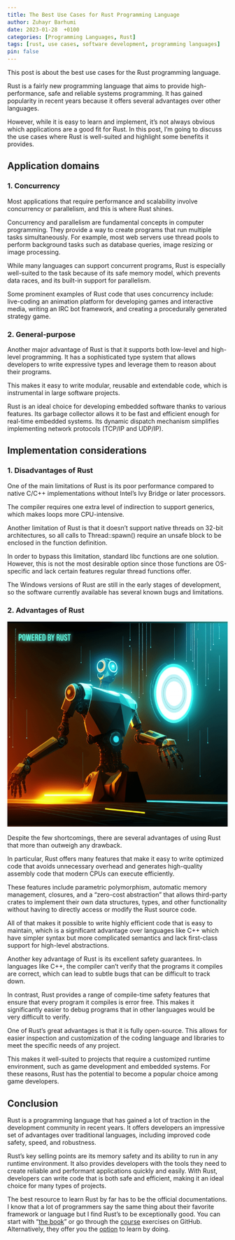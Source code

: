 ```yaml
---
title: The Best Use Cases for Rust Programming Language
author: Zuhayr Barhumi
date: 2023-01-28  +0100
categories: [Programming Languages, Rust]
tags: [rust, use cases, software development, programming languages]
pin: false
---
```


This post is about the best use cases for the Rust programming language.

Rust is a fairly new programming language that aims to provide high-performance, safe and reliable systems programming. It has gained popularity in recent years because it offers several advantages over other languages.

However, while it is easy to learn and implement, it’s not always obvious which applications are a good fit for Rust. In this post, I’m going to discuss the use cases where Rust is well-suited and highlight some benefits it provides.

## Application domains

### 1\. Concurrency

Most applications that require performance and scalability involve concurrency or parallelism, and this is where Rust shines.

Concurrency and parallelism are fundamental concepts in computer programming. They provide a way to create programs that run multiple tasks simultaneously. For example, most web servers use thread pools to perform background tasks such as database queries, image resizing or image processing.

While many languages can support concurrent programs, Rust is especially well-suited to the task because of its safe memory model, which prevents data races, and its built-in support for parallelism.

Some prominent examples of Rust code that uses concurrency include: live-coding an animation platform for developing games and interactive media, writing an IRC bot framework, and creating a procedurally generated strategy game.

### 2\. General-purpose

Another major advantage of Rust is that it supports both low-level and high-level programming. It has a sophisticated type system that allows developers to write expressive types and leverage them to reason about their programs.

This makes it easy to write modular, reusable and extendable code, which is instrumental in large software projects.

Rust is an ideal choice for developing embedded software thanks to various features. Its garbage collector allows it to be fast and efficient enough for real-time embedded systems. Its dynamic dispatch mechanism simplifies implementing network protocols (TCP/IP and UDP/IP).

## Implementation considerations

### 1\. Disadvantages of Rust

One of the main limitations of Rust is its poor performance compared to native C/C++ implementations without Intel’s Ivy Bridge or later processors.

The compiler requires one extra level of indirection to support generics, which makes loops more CPU-intensive.

Another limitation of Rust is that it doesn’t support native threads on 32-bit architectures, so all calls to Thread::spawn() require an unsafe block to be enclosed in the function definition.

In order to bypass this limitation, standard libc functions are one solution. However, this is not the most desirable option since those functions are OS-specific and lack certain features regular thread functions offer.

The Windows versions of Rust are still in the early stages of development, so the software currently available has several known bugs and limitations.

### 2\. Advantages of Rust

![Benefits of using Rust](/assets/images/Rust-cropped-768x715.png)

Despite the few shortcomings, there are several advantages of using Rust that more than outweigh any drawback.

In particular, Rust offers many features that make it easy to write optimized code that avoids unnecessary overhead and generates high-quality assembly code that modern CPUs can execute efficiently.

These features include parametric polymorphism, automatic memory management, closures, and a “zero-cost abstraction” that allows third-party crates to implement their own data structures, types, and other functionality without having to directly access or modify the Rust source code.

All of that makes it possible to write highly efficient code that is easy to maintain, which is a significant advantage over languages like C++ which have simpler syntax but more complicated semantics and lack first-class support for high-level abstractions.

Another key advantage of Rust is its excellent safety guarantees. In languages like C++, the compiler can’t verify that the programs it compiles are correct, which can lead to subtle bugs that can be difficult to track down.

In contrast, Rust provides a range of compile-time safety features that ensure that every program it compiles is error free. This makes it significantly easier to debug programs that in other languages would be very difficult to verify.

One of Rust’s great advantages is that it is fully open-source. This allows for easier inspection and customization of the coding language and libraries to meet the specific needs of any project.

This makes it well-suited to projects that require a customized runtime environment, such as game development and embedded systems. For these reasons, Rust has the potential to become a popular choice among game developers.

## Conclusion

Rust is a programming language that has gained a lot of traction in the development community in recent years. It offers developers an impressive set of advantages over traditional languages, including improved code safety, speed, and robustness.

Rust’s key selling points are its memory safety and its ability to run in any runtime environment. It also provides developers with the tools they need to create reliable and performant applications quickly and easily. With Rust, developers can write code that is both safe and efficient, making it an ideal choice for many types of projects.

The best resource to learn Rust by far has to be the official documentations. I know that a lot of programmers say the same thing about their favorite framework or language but I find Rust’s to be exceptionally good. You can start with “[the book](https://doc.rust-lang.org/book/)” or go through the [course](https://github.com/rust-lang/rustlings/) exercises on GitHub. Alternatively, they offer you the [option](https://doc.rust-lang.org/stable/rust-by-example/) to learn by doing.
